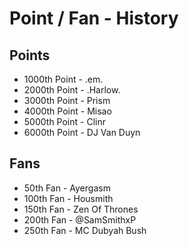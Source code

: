 Point / Fan - History
=====================

## Points
* 1000th Point - .em.
* 2000th Point - .Harlow.
* 3000th Point - Prism
* 4000th Point - Misao
* 5000th Point - Clinr
* 6000th Point - DJ Van Duyn
 
## Fans
* 50th Fan - Ayergasm
* 100th Fan - Housmith
* 150th Fan - Zen Of Thrones
* 200th Fan - @SamSmithxP
* 250th Fan - MC Dubyah Bush
